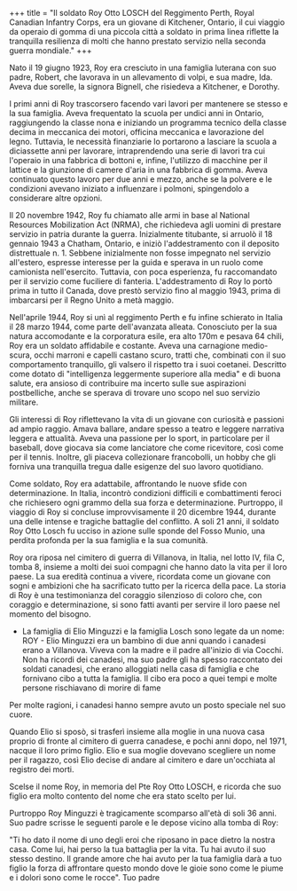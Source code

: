 +++
title = "Il soldato Roy Otto LOSCH del Reggimento Perth, Royal Canadian Infantry Corps, era un giovane di Kitchener, Ontario, il cui viaggio da operaio di gomma di una piccola città a soldato in prima linea riflette la tranquilla resilienza di molti che hanno prestato servizio nella seconda guerra mondiale."
+++

Nato il 19 giugno 1923, Roy era cresciuto in una famiglia luterana con suo padre, Robert, che lavorava in un allevamento di volpi, e sua madre, Ida. Aveva due sorelle, la signora Bignell, che risiedeva a Kitchener, e Dorothy.

I primi anni di Roy  trascorsero facendo vari lavori per mantenere se stesso e la sua famiglia. Aveva frequentato la scuola per undici anni in Ontario, raggiungendo la classe nona e iniziando un programma tecnico della classe decima in meccanica dei motori, officina meccanica e lavorazione del legno. 
Tuttavia, le necessità finanziarie lo portarono a lasciare la scuola a diciassette anni per lavorare, intraprendendo una serie di lavori tra cui l'operaio in una fabbrica di bottoni e, infine, l'utilizzo di macchine per il lattice e la giunzione di camere d'aria in una fabbrica di gomma. Aveva continuato questo lavoro per due anni e mezzo, anche se la polvere e le condizioni avevano iniziato a influenzare i polmoni, spingendolo a considerare altre opzioni.

Il 20 novembre 1942, Roy fu chiamato alle armi in base al National Resources Mobilization Act (NRMA), che richiedeva agli uomini di prestare servizio in patria durante la guerra. Inizialmente titubante, si arruolò il 18 gennaio 1943 a Chatham, Ontario, e iniziò l'addestramento con il deposito distrettuale n. 1. 
Sebbene inizialmente non fosse impegnato nel servizio all'estero, espresse interesse per la guida e sperava in un ruolo come camionista nell'esercito. Tuttavia, con poca esperienza, fu raccomandato per il servizio come fuciliere di fanteria. L'addestramento di Roy lo portò prima in tutto il Canada, dove prestò servizio fino al maggio 1943, prima di imbarcarsi per il Regno Unito a metà maggio.

Nell'aprile 1944, Roy si unì al reggimento Perth e fu infine schierato in Italia il 28 marzo 1944, come parte dell'avanzata alleata. 
Conosciuto per la sua natura accomodante e la corporatura esile, era alto 170m e pesava 64 chili, Roy era un soldato affidabile e costante. Aveva una carnagione medio-scura, occhi marroni e capelli castano scuro, tratti che, combinati con il suo comportamento tranquillo, gli valsero il rispetto tra i suoi coetanei. 
Descritto come dotato di "intelligenza leggermente superiore alla media" e di buona salute, era ansioso di contribuire ma incerto sulle sue aspirazioni postbelliche, anche se sperava di trovare uno scopo nel suo servizio militare.

Gli interessi di Roy riflettevano la vita di un giovane con curiosità e passioni ad ampio raggio. Amava ballare, andare spesso a teatro e leggere narrativa leggera e attualità. Aveva una passione per lo sport, in particolare per il baseball, dove giocava sia come lanciatore che come ricevitore, così come per il tennis. Inoltre, gli piaceva collezionare francobolli, un hobby che gli forniva una tranquilla tregua dalle esigenze del suo lavoro quotidiano.

Come soldato, Roy era adattabile, affrontando le nuove sfide con determinazione. 
In Italia, incontrò condizioni difficili e combattimenti feroci che richiesero ogni grammo della sua forza e determinazione. 
Purtroppo, il viaggio di Roy si concluse improvvisamente il 20 dicembre 1944, durante una delle intense e tragiche battaglie del conflitto.
A soli 21 anni, il soldato Roy Otto Losch fu ucciso in azione sulle sponde del Fosso Munio, una perdita profonda per la sua famiglia e la sua comunità.

Roy ora riposa nel cimitero di guerra di Villanova, in Italia, nel lotto IV, fila C, tomba 8, insieme a molti dei suoi compagni che hanno dato la vita per il loro paese. 
La sua eredità continua a vivere, ricordata come un giovane con sogni e ambizioni che ha sacrificato tutto per la ricerca della pace. 
La storia di Roy è una testimonianza del coraggio silenzioso di coloro che, con coraggio e determinazione, si sono fatti avanti per servire il loro paese nel momento del bisogno.


- La famiglia di Elio Minguzzi e la famiglia Losch sono legate da un nome: ROY -
Elio Minguzzi era un bambino di due anni quando i canadesi erano a Villanova. Viveva con la madre e il padre all'inizio di via Cocchi.
Non ha ricordi dei canadesi, ma suo padre gli ha spesso raccontato dei soldati canadesi, che erano alloggiati nella casa di famiglia e che fornivano cibo a tutta la famiglia. Il cibo era poco a quei tempi e molte persone rischiavano di morire di fame

Per molte ragioni, i canadesi hanno sempre avuto un posto speciale nel suo cuore.

Quando Elio si sposò, si trasferì insieme alla moglie in una nuova casa proprio di fronte al cimitero di guerra canadese, e pochi anni dopo, nel 1971, nacque il loro primo figlio. Elio e sua moglie dovevano scegliere un nome per il ragazzo, così Elio decise di andare al cimitero e dare un'occhiata al registro dei morti.

Scelse il nome Roy, in memoria del Pte Roy Otto LOSCH, e ricorda che suo figlio era molto contento del nome che era stato scelto per lui.

Purtroppo Roy Minguzzi è tragicamente scomparso all'età di soli 36 anni. Suo padre scrisse le seguenti parole e le depose vicino alla tomba di Roy:

"Ti ho dato il nome di uno degli eroi che riposano in pace dietro la nostra casa.
Come lui, hai perso la tua battaglia per la vita. 
Tu hai avuto il suo stesso destino. 
Il grande amore che hai avuto per la tua famiglia darà a tuo figlio la forza di affrontare questo mondo dove le gioie sono come le piume e i dolori sono come le rocce".
Tuo padre
